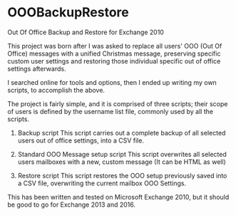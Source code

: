 # OOOBackupRestore
Out Of Office Backup and Restore for Exchange 2010

This project was born after I was asked to replace all users' OOO (Out Of Office) messages with a unified Christmas message, preserving specific custom user settings and restoring those individual specific out of office settings afterwards.

I searched online for tools and options, then I ended up writing my own scripts, to accomplish the above.

The project is fairly simple, and it is comprised of three scripts; their scope of users is defined by the username list file, commonly used by all the scripts.

1) Backup script
This script carries out a complete backup of all selected users out of office settings, into a CSV file.

2) Standard OOO Message setup script
This script overwrites all selected users mailboxes with a new, custom message (It can be HTML as well)

3) Restore script
This script restores the OOO setup previously saved into a CSV file, overwriting the current mailbox OOO Settings.

This has been written and tested on Microsoft Exchange 2010, but it should be good to go for Exchange 2013 and 2016.
